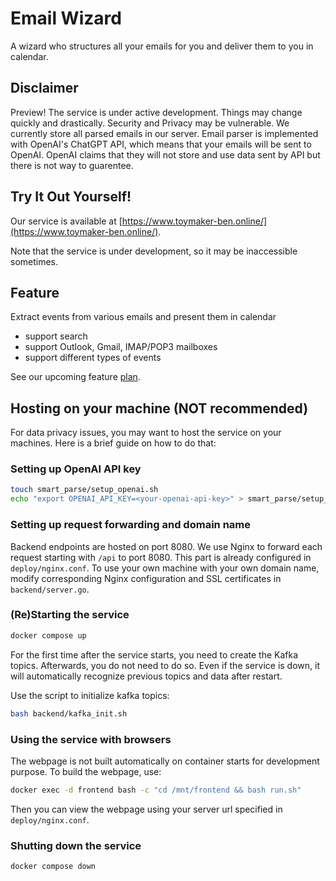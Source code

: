 # Email Wizard

A wizard who structures all your emails for you and deliver them to you in calendar.

## Disclaimer

Preview! The service is under active development. Things may change quickly and drastically. Security and Privacy may be vulnerable. We currently store all parsed emails in our server. Email parser is implemented with OpenAI's ChatGPT API, which means that your emails will be sent to OpenAI. OpenAI claims that they will not store and use data sent by API but there is not way to guarentee.

## Try It Out Yourself!

Our service is available at [https://www.toymaker-ben.online/](https://www.toymaker-ben.online/).

Note that the service is under development, so it may be inaccessible sometimes.

## Feature

Extract events from various emails and present them in calendar

- support search
- support Outlook, Gmail, IMAP/POP3 mailboxes
- support different types of events

See our upcoming feature [plan](./docs/plan.md).

## Hosting on your machine (NOT recommended)

For data privacy issues, you may want to host the service on your machines. Here is a brief guide on how to do that:

### Setting up OpenAI API key

```bash
touch smart_parse/setup_openai.sh
echo "export OPENAI_API_KEY=<your-openai-api-key>" > smart_parse/setup_openai.sh
```

### Setting up request forwarding and domain name

Backend endpoints are hosted on port 8080. We use Nginx to forward each request starting with `/api` to port 8080. This part is already configured in `deploy/nginx.conf`.
To use your own machine with your own domain name, modify corresponding Nginx configuration and SSL certificates in `backend/server.go`.

### (Re)Starting the service

```bash
docker compose up
```

For the first time after the service starts, you need to create the Kafka topics. Afterwards, you do not need to do so. Even if the service is down, it will automatically recognize previous topics and data after restart.

Use the script to initialize kafka topics:

```bash
bash backend/kafka_init.sh
```

### Using the service with browsers

The webpage is not built automatically on container starts for development purpose. To build the webpage, use:

```bash
docker exec -d frontend bash -c "cd /mnt/frontend && bash run.sh"
```

Then you can view the webpage using your server url specified in `deploy/nginx.conf`.

### Shutting down the service

```bash
docker compose down
```
